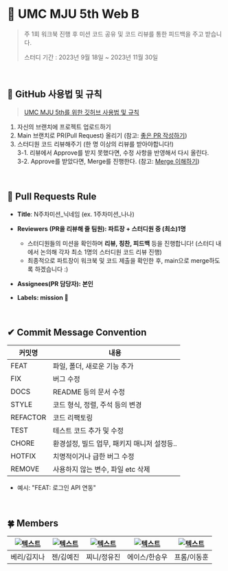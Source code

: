 # 💚 UMC MJU 5th Web B
> 주 1회 워크북 진행 후 미션 코드 공유 및 코드 리뷰를 통한 피드백을 주고 받습니다.
>
> 스터디 기간 : 2023년 9월 18일 ~ 2023년 11월 30일

<br>

## 📎 GitHub 사용법 및 규칙
   > [UMC MJU 5th를 위한 깃허브 사용법 및 규칙](https://makeus-challenge.notion.site/UMC-MJU-GITHUB-RULE-49d597d8c58c4089a4c51a519b7d5350?pvs=4)

1. 자신의 브랜치에 프로젝트 업로드하기
2. Main 브랜치로 PR(Pull Request) 올리기 (참고: [좋은 PR 작성하기](https://medium.com/hayanmind-tech-blog-kr/%EC%A2%8B%EC%9D%80-pr%EC%97%90-%EB%8C%80%ED%95%9C-%EB%8B%A8%EC%83%81-6586c3f757ac))
3. 스터디원 코드 리뷰해주기 (한 명 이상의 리뷰를 받아야합니다!)
   <br>
    3-1. 리뷰에서 Approve를 받지 못했다면, 수정 사항을 반영해서 다시 올린다.
   <br>
    3-2. Approve를 받았다면, Merge를 진행한다. (참고: [Merge 이해하기](https://im-developer.tistory.com/182))

<br>

## 🌱 Pull Requests Rule 
- **Title**: N주차미션_닉네임 (ex. 1주차미션_나나)

- **Reviewers (PR을 리뷰해 줄 팀원): 파트장 + 스터디원 중 (최소)1명**
   - 스터디원들의 미션을 확인하며 **리뷰, 칭찬, 피드백** 등을 진행합니다! (스터디 내에서 논의해 각자 최소 1명의 스터디원 코드 리뷰 진행) <br>
   - 최종적으로 파트장이 워크북 및 코드 제출을 확인한 후, main으로 merge하도록 하겠습니다 :)

- **Assignees(PR 담당자): 본인**

- **Labels: mission 🚀**

<br>

## ✔ Commit Message Convention
| 커밋명   | 내용                                        |
| -------- | ------------------------------------------- |
| FEAT     | 파일, 폴더, 새로운 기능 추가                |
| FIX      | 버그 수정                                   |
| DOCS     | README 등의 문서 수정                         |
| STYLE    | 코드 형식, 정렬, 주석 등의 변경             |
| REFACTOR | 코드 리팩토링                               |
| TEST     | 테스트 코드 추가 및 수정                            |
| CHORE    | 환경설정, 빌드 업무, 패키지 매니저 설정등.. |
| HOTFIX   | 치명적이거나 급한 버그 수정                 |
| REMOVE   | 사용하지 않는 변수, 파일 etc 삭제           |

- 예시: "FEAT: 로그인 API 연동"

<br>

## 🍀 Members
| [![텍스트](https://avatars.githubusercontent.com/u/108182934?v=4)](https://github.com/jina4066) | [![텍스트](https://avatars.githubusercontent.com/u/93811505?v=4)](https://github.com/yejin2021) | [![텍스트](https://avatars.githubusercontent.com/u/108409327?v=4)](https://github.com/YU-JIN-JUNG) | [![텍스트](https://avatars.githubusercontent.com/u/113088025?v=4)](https://github.com/seungwoohan12) | [![텍스트](https://avatars.githubusercontent.com/u/80230701?v=4)](https://github.com/PROMLEE) | 
|:---:|:---:|:---:|:---:|:---:|
| 베리/김지나 | 젠/김예진 | 찌니/정유진 | 에이스/한승우 | 프롬/이동훈 |

